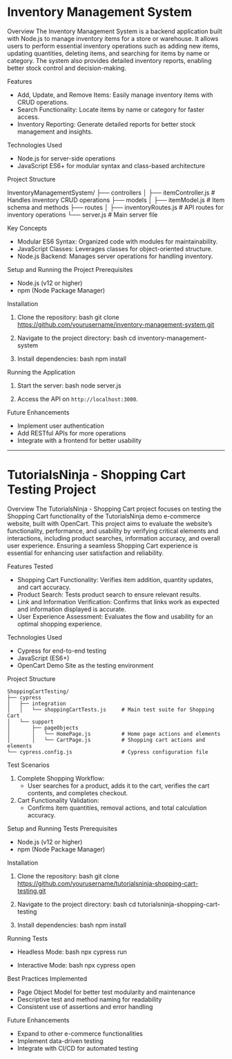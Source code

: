 # Inventory Management System

 Overview
The Inventory Management System is a backend application built with Node.js to manage inventory items for a store or warehouse. It allows users to perform essential inventory operations such as adding new items, updating quantities, deleting items, and searching for items by name or category. The system also provides detailed inventory reports, enabling better stock control and decision-making.

 Features
- Add, Update, and Remove Items: Easily manage inventory items with CRUD operations.
- Search Functionality: Locate items by name or category for faster access.
- Inventory Reporting: Generate detailed reports for better stock management and insights.
  
 Technologies Used
- Node.js for server-side operations
- JavaScript ES6+ for modular syntax and class-based architecture

 Project Structure

InventoryManagementSystem/
├── controllers
│   ├── itemController.js           # Handles inventory CRUD operations
├── models
│   ├── itemModel.js                # Item schema and methods
├── routes
│   ├── inventoryRoutes.js          # API routes for inventory operations
└── server.js                       # Main server file


 Key Concepts
- Modular ES6 Syntax: Organized code with modules for maintainability.
- JavaScript Classes: Leverages classes for object-oriented structure.
- Node.js Backend: Manages server operations for handling inventory.

 Setup and Running the Project
Prerequisites  
- Node.js (v12 or higher)
- npm (Node Package Manager)

Installation
1. Clone the repository:
    bash
    git clone https://github.com/yourusername/inventory-management-system.git
    
2. Navigate to the project directory:
    bash
    cd inventory-management-system
    
3. Install dependencies:
    bash
    npm install
    

Running the Application
1. Start the server:
    bash
    node server.js
    
2. Access the API on `http://localhost:3000`.

 Future Enhancements
- Implement user authentication
- Add RESTful APIs for more operations
- Integrate with a frontend for better usability

---

# TutorialsNinja - Shopping Cart Testing Project

 Overview
The TutorialsNinja - Shopping Cart project focuses on testing the Shopping Cart functionality of the TutorialsNinja demo e-commerce website, built with OpenCart. This project aims to evaluate the website’s functionality, performance, and usability by verifying critical elements and interactions, including product searches, information accuracy, and overall user experience. Ensuring a seamless Shopping Cart experience is essential for enhancing user satisfaction and reliability.

 Features Tested
- Shopping Cart Functionality: Verifies item addition, quantity updates, and cart accuracy.
- Product Search: Tests product search to ensure relevant results.
- Link and Information Verification: Confirms that links work as expected and information displayed is accurate.
- User Experience Assessment: Evaluates the flow and usability for an optimal shopping experience.

 Technologies Used
- Cypress for end-to-end testing
- JavaScript (ES6+)
- OpenCart Demo Site as the testing environment

 Project Structure
```
ShoppingCartTesting/
├── cypress
│   ├── integration
│   │   └── shoppingCartTests.js     # Main test suite for Shopping Cart
│   └── support
│       ├── pageObjects
│       │   └── HomePage.js          # Home page actions and elements
│       │   └── CartPage.js          # Shopping cart actions and elements
└── cypress.config.js                # Cypress configuration file
```

 Test Scenarios
1. Complete Shopping Workflow: 
    - User searches for a product, adds it to the cart, verifies the cart contents, and completes checkout.
2. Cart Functionality Validation:
    - Confirms item quantities, removal actions, and total calculation accuracy.

 Setup and Running Tests
Prerequisites  
- Node.js (v12 or higher)
- npm (Node Package Manager)

Installation
1. Clone the repository:
    bash
    git clone https://github.com/yourusername/tutorialsninja-shopping-cart-testing.git
    
2. Navigate to the project directory:
    bash
    cd tutorialsninja-shopping-cart-testing
    
3. Install dependencies:
    bash
    npm install
    

Running Tests
- Headless Mode:
    bash
    npx cypress run
    
- Interactive Mode:
    bash
    npx cypress open
    

 Best Practices Implemented
- Page Object Model for better test modularity and maintenance
- Descriptive test and method naming for readability
- Consistent use of assertions and error handling

 Future Enhancements
- Expand to other e-commerce functionalities
- Implement data-driven testing
- Integrate with CI/CD for automated testing
